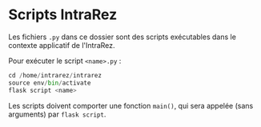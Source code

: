 # Scripts IntraRez

Les fichiers `.py` dans ce dossier sont des scripts exécutables dans le
contexte applicatif de l'IntraRez.

Pour exécuter le script `<name>.py` :

```py
cd /home/intrarez/intrarez
source env/bin/activate
flask script <name>
```

Les scripts doivent comporter une fonction `main()`, qui sera appelée
(sans arguments) par `flask script`.
